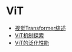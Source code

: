 # ViT

- [视觉Transformer综述](./Transformer综述.html) 
- [ViT机制探索](./ViT机制探索.html) 
- [ViT的泛化性能](./ViT的泛化性能.html) 